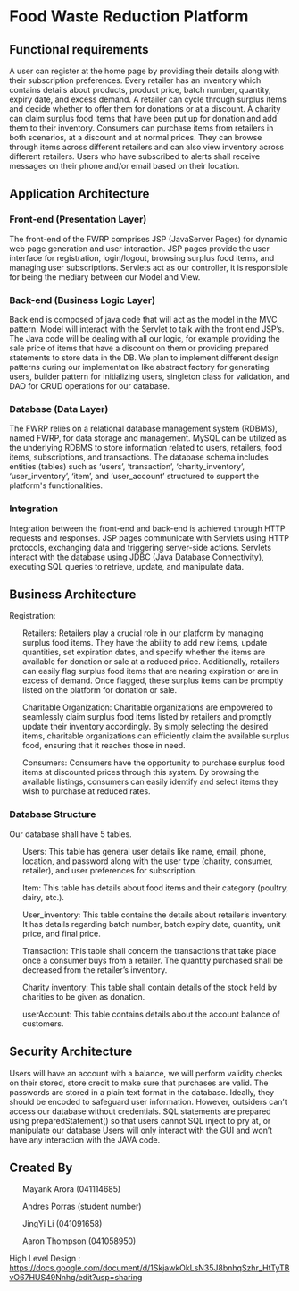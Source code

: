 <h1> Food Waste Reduction Platform </h1>

<h2>Functional requirements</h2>

A user can register at the home page by providing their details along with their subscription preferences. 
Every retailer has an inventory which contains details about products, product price, batch number, quantity, expiry date, and excess demand. A retailer can cycle through surplus items and decide whether to offer them for donations or at a discount. 
A charity can claim surplus food items that have been put up for donation and add them to their inventory. 
Consumers can purchase items from retailers in both scenarios, at a discount and at normal prices. They can browse through items across different retailers and can also view inventory across different retailers. Users who have subscribed to alerts shall receive messages on their phone and/or email based on their location. 

<h2>Application Architecture</h2>

<h3>Front-end (Presentation Layer)</h3>
The front-end of the FWRP comprises JSP (JavaServer Pages) for dynamic web page generation and user interaction.
JSP pages provide the user interface for registration, login/logout, browsing surplus food items, and managing user subscriptions.
Servlets act as our controller, it is responsible for being the mediary between our Model and View.

<h3>Back-end (Business Logic Layer)</h3>
Back end is composed of java code that will act as the model in the MVC pattern. 
Model will interact with the Servlet to talk with the front end JSP’s.
The Java code will be dealing with all our logic, for example providing the sale price of items that have a discount on them or providing prepared statements to store data in the DB.
We plan to implement different design patterns during our implementation like abstract factory for generating users, builder pattern for initializing users, singleton class for validation, and DAO for CRUD operations for our database.

<h3>Database (Data Layer)</h3>
The FWRP relies on a relational database management system (RDBMS), named FWRP, for data storage and management.
MySQL can be utilized as the underlying RDBMS to store information related to users, retailers, food items, subscriptions, and transactions.
The database schema includes entities (tables) such as ‘users’, ‘transaction’, ‘charity_inventory’, ‘user_inventory’, ‘item’, and ‘user_account’ structured to support the platform's functionalities.

<h3>Integration</h3>
Integration between the front-end and back-end is achieved through HTTP requests and responses.
JSP pages communicate with Servlets using HTTP protocols, exchanging data and triggering server-side actions.
Servlets interact with the database using JDBC (Java Database Connectivity), executing SQL queries to retrieve, update, and manipulate data.

<h2>Business Architecture</h2>
Registration:
<ol>Retailers: Retailers play a crucial role in our platform by managing surplus food items. They have the ability to add new items, update quantities, set expiration dates, and specify whether the items are available for donation or sale at a reduced price. Additionally, retailers can easily flag surplus food items that are nearing expiration or are in excess of demand. Once flagged, these surplus items can be promptly listed on the platform for donation or sale. </ol>
<ol>Charitable Organization: Charitable organizations are empowered to seamlessly claim surplus food items listed by retailers and promptly update their inventory accordingly. By simply selecting the desired items, charitable organizations can efficiently claim the available surplus food, ensuring that it reaches those in need.</ol>
<ol>Consumers: Consumers have the opportunity to purchase surplus food items at discounted prices through this system. By browsing the available listings, consumers can easily identify and select items they wish to purchase at reduced rates.</ol>

<h3>Database Structure</h3>
Our database shall have 5 tables.
<ul>Users: This table has general user details like name, email, phone, location, and password along with the user type (charity, consumer, retailer), and user preferences for subscription. </ul>
<ul>Item: This table has details about food items and their category (poultry, dairy, etc.).</ul>
<ul>User_inventory: This table contains the details about retailer’s inventory. It has details regarding batch number, batch expiry date, quantity, unit price, and final price.</ul>
<ul>Transaction: This table shall concern the transactions that take place once a consumer buys from a retailer. The quantity purchased shall be decreased from the retailer’s inventory.</ul>
<ul>Charity inventory: This table shall contain details of the stock held by charities to be given as donation. </ul>
<ul>userAccount: This table contains details about the account balance of customers.</ul>

<h2>Security Architecture </h2>
Users will have an account with a balance, we will perform validity checks on their stored, store credit to make sure that purchases are valid.
The passwords are stored in a plain text format in the database. Ideally, they should be encoded to safeguard user information. However, outsiders can’t access our database without credentials. 
SQL statements are prepared using preparedStatement() so that users cannot SQL inject to pry at, or manipulate our database
Users will only interact with the GUI and won’t have any interaction with the JAVA code. 

<h2>Created By</h2> 
<ul>Mayank Arora (041114685)</ul>
<ul>Andres Porras (student number)</ul>
<ul>JingYi Li (041091658)</ul>
<ul>Aaron Thompson (041058950)</ul>

High Level Design : 
https://docs.google.com/document/d/1SkjawkOkLsN35J8bnhqSzhr_HtTyTBvO67HUS49Nnhg/edit?usp=sharing


